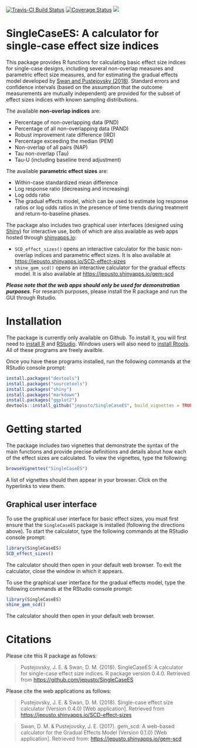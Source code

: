 [![Travis-CI Build
Status](https://travis-ci.org/jepusto/SingleCaseES.svg?branch=master)](https://travis-ci.org/jepusto/SingleCaseES)
[![Coverage
Status](https://img.shields.io/codecov/c/github/jepusto/SingleCaseES/master.svg)](https://codecov.io/github/jepusto/SingleCaseES?branch=master)
[![](http://www.r-pkg.org/badges/version/SingleCaseES)](https://CRAN.R-project.org/package=SingleCaseES)

SingleCaseES: A calculator for single-case effect size indices
==============================================================

This package provides R functions for calculating basic effect size
indices for single-case designs, including several non-overlap measures
and parametric effect size measures, and for estimating the gradual
effects model developed by [Swan and Pustejovsky
(2018)](https://doi.org/10.1080/00273171.2018.1466681). Standard errors
and confidence intervals (based on the assumption that the outcome
measurements are mutually independent) are provided for the subset of
effect sizes indices with known sampling distributions.

The available **non-overlap indices** are:

-   Percentage of non-overlapping data (PND)
-   Percentage of all non-overlapping data (PAND)
-   Robust improvement rate difference (IRD)
-   Percentage exceeding the median (PEM)
-   Non-overlap of all pairs (NAP)
-   Tau non-overlap (Tau)
-   Tau-U (including baseline trend adjustment)

The available **parametric effect sizes** are:

-   Within-case standardized mean difference
-   Log response ratio (decreasing and increasing)
-   Log odds ratio
-   The gradual effects model, which can be used to estimate log
    response ratios or log odds ratios in the presence of time trends
    during treatment and return-to-baseline phases.

The package also includes two graphical user interfaces (designed using
[Shiny](https://shiny.rstudio.com/)) for interactive use, both of which
are also available as web apps hosted through
[shinyapps.io](https://www.shinyapps.io/):

-   `SCD_effect_sizes()` opens an interactive calculator for the basic
    non-overlap indices and parametric effect sizes. It is also
    available at <https://jepusto.shinyapps.io/SCD-effect-sizes>
-   `shine_gem_scd()` opens an interactive calculator for the gradual
    effects model. It is also available at
    <https://jepusto.shinyapps.io/gem-scd>

***Please note that the web apps should only be used for demonstration
purposes***. For research purposes, please install the R package and run
the GUI through Rstudio.

Installation
============

The package is currently only available on Github. To install it, you
will first need to [install R](http://cran.r-project.org/) and
[RStudio](http://www.rstudio.com/products/rstudio/download/). Windows
users will also need to [install
Rtools](http://cran.r-project.org/bin/windows/Rtools/). All of these
programs are freely availble.

Once you have these programs installed, run the following commands at
the RStudio console prompt:

``` r
install.packages("devtools")
install.packages("sourcetools")
install.packages("shiny")
install.packages("markdown")
install.packages("ggplot2")
devtools::install_github("jepusto/SingleCaseES", build_vignettes = TRUE, force = TRUE)
```

Getting started
===============

The package includes two vignettes that demonstrate the syntax of the
main functions and provide precise definitions and details about how
each of the effect sizes are calculated. To view the vignettes, type the
following:

``` r
browseVignettes("SingleCaseES")
```

A list of vignettes should then appear in your browser. Click on the
hyperlinks to view them.

Graphical user interface
------------------------

To use the graphical user interface for basic effect sizes, you must
first ensure that the `SingleCaseES` package is installed (following the
directions above). To start the calculator, type the following commands
at the RStudio console prompt:

``` r
library(SingleCaseES)
SCD_effect_sizes()
```

The calculator should then open in your default web browser. To exit the
calculator, close the window in which it appears.

To use the graphical user interface for the gradual effects model, type
the following commands at the RStudio console prompt:

``` r
library(SingleCaseES)
shine_gem_scd()
```

The calculator should then open in your default web browser.

Citations
=========

Please cite this R package as follows:

> Pustejovsky, J. E. & Swan, D. M. (2018). SingleCaseES: A calculator
> for single-case effect size indices. R package version 0.4.0.
> Retrieved from <https://github.com/jepusto/SingleCaseES>

Please cite the web applications as follows:

> Pustejovsky, J. E. & Swan, D. M. (2018). Single-case effect size
> calculator (Version 0.4.0) \[Web application\]. Retrieved from
> <https://jepusto.shinyapps.io/SCD-effect-sizes>

> Swan, D. M. & Pustejovsky, J. E. (2017). gem\_scd: A web-based
> calculator for the Gradual Effects Model (Version 0.1.0) \[Web
> application\]. Retrieved from: <https://jepusto.shinyapps.io/gem-scd>

